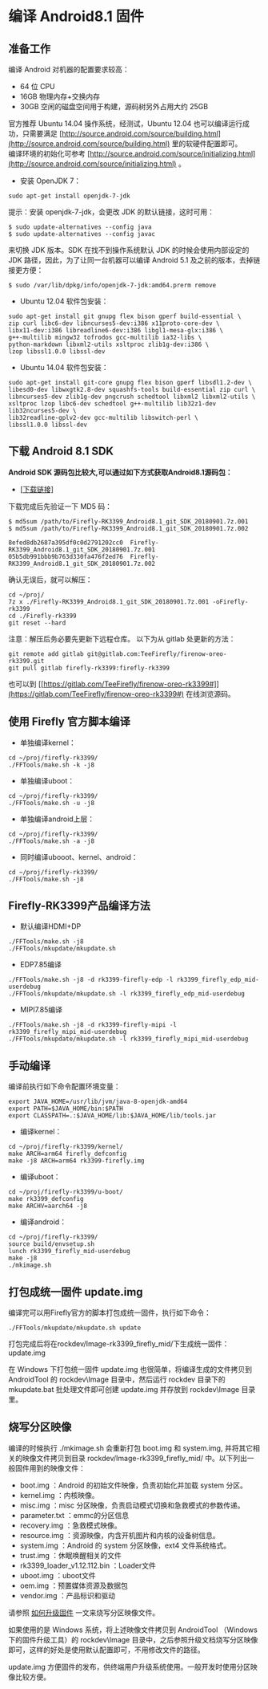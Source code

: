 # 编译 Android8.1 固件

## 准备工作

编译 Android 对机器的配置要求较高：  

* 64 位 CPU
* 16GB 物理内存+交换内存
* 30GB 空闲的磁盘空间用于构建，源码树另外占用大约 25GB

官方推荐 Ubuntu 14.04 操作系统，经测试，Ubuntu 12.04 也可以编译运行成功，只需要满足 [http://source.android.com/source/building.html](http://source.android.com/source/building.html) 里的软硬件配置即可。  
编译环境的初始化可参考 [http://source.android.com/source/initializing.html](http://source.android.com/source/initializing.html) 。

* 安装 OpenJDK 7：  

```
sudo apt-get install openjdk-7-jdk  
```    

提示：安装 openjdk-7-jdk，会更改 JDK 的默认链接，这时可用： 

```
$ sudo update-alternatives --config java
$ sudo update-alternatives --config javac
```  

来切换 JDK 版本。SDK 在找不到操作系统默认 JDK 的时候会使用内部设定的 JDK 路径，因此，为了让同一台机器可以编译 Android 5.1 及之前的版本，去掉链接更方便：

```
$ sudo /var/lib/dpkg/info/openjdk-7-jdk:amd64.prerm remove   
```    

* Ubuntu 12.04 软件包安装：

```
sudo apt-get install git gnupg flex bison gperf build-essential \
zip curl libc6-dev libncurses5-dev:i386 x11proto-core-dev \
libx11-dev:i386 libreadline6-dev:i386 libgl1-mesa-glx:i386 \
g++-multilib mingw32 tofrodos gcc-multilib ia32-libs \
python-markdown libxml2-utils xsltproc zlib1g-dev:i386 \
lzop libssl1.0.0 libssl-dev
```  
 
* Ubuntu 14.04 软件包安装：

```
sudo apt-get install git-core gnupg flex bison gperf libsdl1.2-dev \
libesd0-dev libwxgtk2.8-dev squashfs-tools build-essential zip curl \
libncurses5-dev zlib1g-dev pngcrush schedtool libxml2 libxml2-utils \
xsltproc lzop libc6-dev schedtool g++-multilib lib32z1-dev lib32ncurses5-dev \
lib32readline-gplv2-dev gcc-multilib libswitch-perl \
libssl1.0.0 libssl-dev   
```  
  
## 下载 Android 8.1 SDK  

**Android SDK 源码包比较大,可以通过如下方式获取Android8.1源码包：**
* [[下载链接]](http://www.t-firefly.com/doc/download/page/id/3.html#other_144)

下载完成后先验证一下 MD5 码：
```
$ md5sum /path/to/Firefly-RK3399_Android8.1_git_SDK_20180901.7z.001
$ md5sum /path/to/Firefly-RK3399_Android8.1_git_SDK_20180901.7z.002

8efed8db2687a395df0c0d2791202cc0  Firefly-RK3399_Android8.1_git_SDK_20180901.7z.001
05b5db991bbb9b763d330fa476f2ed76  Firefly-RK3399_Android8.1_git_SDK_20180901.7z.002
```
确认无误后，就可以解压：
```
cd ~/proj/
7z x ./Firefly-RK3399_Android8.1_git_SDK_20180901.7z.001 -oFirefly-rk3399
cd ./Firefly-rk3399
git reset --hard
```
注意：解压后务必要先更新下远程仓库。
以下为从 gitlab 处更新的方法：
```
git remote add gitlab git@gitlab.com:TeeFirefly/firenow-oreo-rk3399.git 
git pull gitlab firefly-rk3399:firefly-rk3399
```
也可以到 [[https://gitlab.com/TeeFirefly/firenow-oreo-rk3399#]](https://gitlab.com/TeeFirefly/firenow-oreo-rk3399#) 在线浏览源码。 

## 使用 Firefly 官方脚本编译
*    单独编译kernel：
```
cd ~/proj/firefly-rk3399/
./FFTools/make.sh -k -j8
```

*    单独编译uboot：
```
cd ~/proj/firefly-rk3399/
./FFTools/make.sh -u -j8
```

*    单独编译android上层：
```
cd ~/proj/firefly-rk3399/
./FFTools/make.sh -a -j8
```
*    同时编译ubooot、kernel、android：
```
cd ~/proj/firefly-rk3399/
./FFTools/make.sh -j8
```
## Firefly-RK3399产品编译方法
* 默认编译HDMI+DP
```
./FFTools/make.sh -j8
./FFTools/mkupdate/mkupdate.sh
```

* EDP7.85编译
```
./FFTools/make.sh -j8 -d rk3399-firefly-edp -l rk3399_firefly_edp_mid-userdebug
./FFTools/mkupdate/mkupdate.sh -l rk3399_firefly_edp_mid-userdebug
```

* MIPI7.85编译
```
./FFTools/make.sh -j8 -d rk3399-firefly-mipi -l rk3399_firefly_mipi_mid-userdebug
./FFTools/mkupdate/mkupdate.sh -l rk3399_firefly_mipi_mid-userdebug
```
## 手动编译
编译前执行如下命令配置环境变量：
```
export JAVA_HOME=/usr/lib/jvm/java-8-openjdk-amd64 
export PATH=$JAVA_HOME/bin:$PATH 
export CLASSPATH=.:$JAVA_HOME/lib:$JAVA_HOME/lib/tools.jar
```

*    编译kernel：
```
cd ~/proj/firefly-rk3399/kernel/
make ARCH=arm64 firefly_defconfig
make -j8 ARCH=arm64 rk3399-firefly.img
```

*    编译uboot：
```
cd ~/proj/firefly-rk3399/u-boot/
make rk3399_defconfig
make ARCHV=aarch64 -j8
```

* 编译android：
```
cd ~/proj/firefly-rk3399/
source build/envsetup.sh
lunch rk3399_firefly_mid-userdebug
make -j8
./mkimage.sh
```
## 打包成统一固件 update.img

编译完可以用Firefly官方的脚本打包成统一固件，执行如下命令：
```
./FFTools/mkupdate/mkupdate.sh update
```
打包完成后将在rockdev/Image-rk3399_firefly_mid/下生成统一固件：update.img

在 Windows 下打包统一固件 update.img 也很简单，将编译生成的文件拷贝到 AndroidTool 的 rockdev\Image 目录中，然后运行 rockdev 目录下的 mkupdate.bat 批处理文件即可创建 update.img 并存放到 rockdev\Image 目录里。
## 烧写分区映像

编译的时候执行 ./mkimage.sh 会重新打包 boot.img 和 system.img, 并将其它相关的映像文件拷贝到目录 rockdev/Image-rk3399_firefly_mid/ 中。以下列出一般固件用到的映像文件：

*    boot.img ：Android 的初始文件映像，负责初始化并加载 system 分区。
*    kernel.img ：内核映像。
*    misc.img ：misc 分区映像，负责启动模式切换和急救模式的参数传递。
*    parameter.txt ：emmc的分区信息
*    recovery.img ：急救模式映像。
*    resource.img ：资源映像，内含开机图片和内核的设备树信息。
*    system.img ：Android 的 system 分区映像，ext4 文件系统格式。
*    trust.img ：休眠唤醒相关的文件
*    rk3399_loader_v1.12.112.bin ：Loader文件
*    uboot.img ：uboot文件
*    oem.img ：预置媒体资源及数据包
*    vendor.img ：产品标识和驱动

请参照 [如何升级固件](upgrade_firmware.html) 一文来烧写分区映像文件。

如果使用的是 Windows 系统，将上述映像文件拷贝到 AndroidTool （Windows 下的固件升级工具）的 rockdev\Image 目录中，之后参照升级文档烧写分区映像即可，这样的好处是使用默认配置即可，不用修改文件的路径。

update.img 方便固件的发布，供终端用户升级系统使用。一般开发时使用分区映像比较方便。
